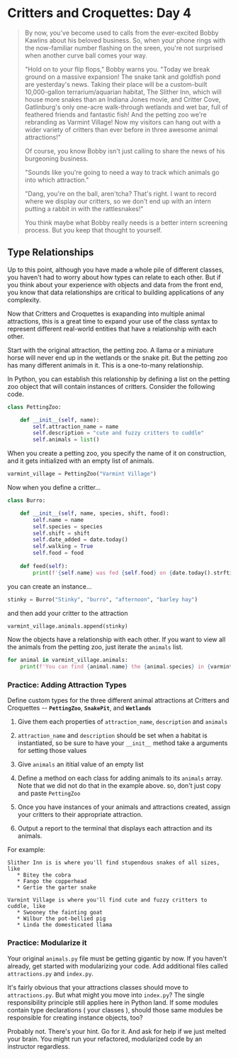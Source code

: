 # Critters and Croquettes: Day 4

>By now, you've become used to calls from the ever-excited Bobby Kawlins about his beloved business. So, when your phone rings with the now-familiar number flashing on the sreen, you're not surprised when another curve ball comes your way.
>
>"Hold on to your flip flops," Bobby warns you. "Today we break ground on a massive expansion! The snake tank and goldfish pond are yesterday's news. Taking their place will be a custom-built 10,000-gallon terrarium/aquarian habitat, The Slither Inn, which will house more snakes than an Indiana Jones movie, and Critter Cove, Gatlinburg's only one-acre walk-through wetlands and wet bar, full of feathered friends and fantastic fish! And the petting zoo we're rebranding as Varmint Village! Now my visitors can hang out with a wider variety of critters than ever before in three awesome animal attractions!"
>
>Of course, you know Bobby isn't just calling to share the news of his burgeoning business.
>
>"Sounds like you're going to need a way to track which animals go into which attraction."
>
>"Dang, you're on the ball, aren'tcha? That's right. I want to record where we display our critters, so we don't end up with an intern putting a rabbit in with the rattlesnakes!"
>
>You think maybe what Bobby really needs is a better intern screening process. But you keep that thought to yourself.

## Type Relationships

Up to this point, although you have made a whole pile of different classes, you haven't had to worry about how types can relate to each other. But if you think about your experience with objects and data from the front end, you know that data relationships are critical to building applications of any complexity.

Now that Critters and Croquettes is exapanding into multiple animal attractions, this is a great time to expand your use of the class syntax to represent different real-world entities that have a relationship with each other.  

Start with the original attraction, the petting zoo. A llama or a miniature horse will never end up in the wetlands or the snake pit. But the petting zoo has many different animals in it. This is a one-to-many relationship. 

In Python, you can establish this relationship by defining a list on the petting zoo object that will contain instances of critters. Consider the following code.

```py
class PettingZoo:

    def __init__(self, name):
        self.attraction_name = name
        self.description = "cute and fuzzy critters to cuddle"
        self.animals = list()
```

When you create a petting zoo, you specify the name of it on construction, and it gets initialized with an empty list of animals.

```py
varmint_village = PettingZoo("Varmint Village")
```

Now when you define a critter...

```py
class Burro:

    def __init__(self, name, species, shift, food):
        self.name = name
        self.species = species
        self.shift = shift
        self.date_added = date.today()
        self.walking = True
        self.food = food
    
    def feed(self):
        print(f'{self.name} was fed {self.food} on {date.today().strftime("%m/%d/%Y")}')
```

you can create an instance...

```py
stinky = Burro("Stinky", "burro", "afternoon", "barley hay")
```

and then add your critter to the attraction

```py
varmint_village.animals.append(stinky)
```

Now the objects have a relationship with each other. If you want to view all the animals from the petting zoo, just iterate the `animals` list.

```py
for animal in varmint_village.animals:
    print(f'You can find {animal.name} the {animal.species} in {varmint_village.attraction_name}')
```

### Practice: Adding Attraction Types
Define custom types for the three different animal attractions at Critters and Croquettes --  **`PettingZoo`**, **`SnakePit`**, and **`Wetlands`**

1. Give them each properties of `attraction_name`, `description` and `animals`
1. `attraction_name` and `description` should be set when a habitat is instantiated, so be sure to have your `__init__` method take a arguments for setting those values
1. Give `animals` an ititial value of an empty list
1. Define a method on each class for adding animals to its `animals` array. Note that we did not do that in the example above. so, don't just copy and paste `PettingZoo`
1. Once you have instances of your animals and attractions created, assign your critters to their appropriate attraction.

1. Output a report to the terminal that displays each attraction and its animals.

For example:

```
Slither Inn is is where you'll find stupendous snakes of all sizes, like
   * Bitey the cobra
   * Fango the copperhead
   * Gertie the garter snake

Varmint Village is where you'll find cute and fuzzy critters to cuddle, like
   * Swooney the fainting goat
   * Wilbur the pot-bellied pig
   * Linda the domesticated llama
```

### Practice: Modularize it
Your original `animals.py` file must be getting gigantic by now. If you haven't already, get started with modularizing your code. Add additional files called `attractions.py` and `index.py`. 

It's fairly obvious that your attractions classes should move to `attractions.py`. But what might you move into `index.py`? The single responsibility principle still applies here in Python land. If some modules contain type declarations ( your classes ), should those same modules be responsible for creating instance objects, too? 

Probably not. There's your hint. Go for it. And ask for help if we just melted your brain. You might run your refactored, modularized code by an instructor regardless.
